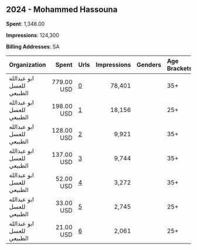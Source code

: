 ## 2024 - Mohammed Hassouna 
**Spent**: 1,348.00

**Impressions**: 124,300

**Billing Addresses**: SA

|Organization|Spent|Urls|Impressions|Genders|Age Brackets|Country Codes|
|:---|---:|:---|---:|:---|:---|:---|
|ابو عبدالله للعسل الطبيعي|779.00 USD|[0](https://www.snap.com/political-ads/asset/7a6183bc0c8e746cdd86e473e33ad0ce509b75350ca7060e53ead7e87f48f470?mediaType=mp4)|78,401||35+|saudi arabia|
|ابو عبدالله للعسل الطبيعي|198.00 USD|[1](https://www.snap.com/political-ads/asset/7a6183bc0c8e746cdd86e473e33ad0ce509b75350ca7060e53ead7e87f48f470?mediaType=mp4)|18,156||25+|saudi arabia|
|ابو عبدالله للعسل الطبيعي|128.00 USD|[2](https://www.snap.com/political-ads/asset/5d3babc3cc68aa532d9886a8edb4a1abf3a3fa05eecd7afa3fb2529c0991db10?mediaType=mp4)|9,921||35+|saudi arabia|
|ابو عبدالله للعسل الطبيعي|137.00 USD|[3](https://www.snap.com/political-ads/asset/d84e5abf694d5d983ed14adace605edb14f6320208ea8a90aaf534a09df12dbb?mediaType=mp4)|9,744||35+|saudi arabia|
|ابو عبدالله للعسل الطبيعي|52.00 USD|[4](https://www.snap.com/political-ads/asset/ecf2e97e858027daf7bd6ed7b9f067d3a5068d0cee2a0598a6889461beecfe1b?mediaType=png)|3,272||35+|saudi arabia|
|ابو عبدالله للعسل الطبيعي|33.00 USD|[5](https://www.snap.com/political-ads/asset/12e04ddf4e1fc69f5cc5b736bd41a6fa27daa181c9fc1de40500f69f40aa6875?mediaType=png)|2,745||25+|saudi arabia|
|ابو عبدالله للعسل الطبيعي|21.00 USD|[6](https://www.snap.com/political-ads/asset/5d3babc3cc68aa532d9886a8edb4a1abf3a3fa05eecd7afa3fb2529c0991db10?mediaType=mp4)|2,061||25+|saudi arabia|
